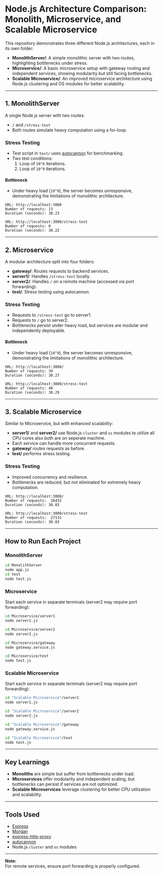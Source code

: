 # Node.js Architecture Comparison: Monolith, Microservice, and Scalable Microservice

This repository demonstrates three different Node.js architectures, each in its own folder:

- **MonolithServer/**: A simple monolithic server with two routes, highlighting bottlenecks under stress.  
- **Microservice/**: A basic microservice setup with gateway routing and independent services, showing modularity but still facing bottlenecks.  
- **Scalable Microservice/**: An improved microservice architecture using Node.js clustering and OS modules for better scalability.  

---

## 1. MonolithServer

A single Node.js server with two routes:

- `/` and `/stress-test`
- Both routes simulate heavy computation using a for-loop.

### Stress Testing

- Test script in `test/` uses [autocannon](https://github.com/mcollina/autocannon) for benchmarking.
- Two test conditions:
  1. Loop of `10^6` iterations.
  2. Loop of `10^9` iterations.

#### Bottleneck

- Under heavy load (`10^9`), the server becomes unresponsive, demonstrating the limitations of monolithic architecture.

```
URL: http://localhost:3000
Number of requests: 13
Duration (seconds): 30.23

URL: http://localhost:3000/stress-test
Number of requests: 0
Duration (seconds): 30.22
```

---

## 2. Microservice

A modular architecture split into four folders:

- **gateway/**: Routes requests to backend services.
- **server1/**: Handles `/stress-test` locally.
- **server2/**: Handles `/` on a remote machine (accessed via port forwarding).
- **test/**: Stress testing using autocannon.

### Stress Testing

- Requests to `/stress-test` go to server1.
- Requests to `/` go to server2.
- Bottlenecks persist under heavy load, but services are modular and independently deployable.

#### Bottleneck

- Under heavy load (`10^9`), the server becomes unresponsive, demonstrating the limitations of monolithic architecture.

```
URL: http://localhost:3000/
Number of requests: 39
Duration (seconds): 30.27

URL: http://localhost:3000/stress-test
Number of requests: 40
Duration (seconds): 30.29
```



---

## 3. Scalable Microservice

Similar to Microservice, but with enhanced scalability:

- **server1/** and **server2/** use Node.js `cluster` and `os` modules to utilize all CPU cores also both are on seperate machine.
- Each service can handle more concurrent requests.
- **gateway/** routes requests as before.
- **test/** performs stress testing.

### Stress Testing

- Improved concurrency and resilience.
- Bottlenecks are reduced, but not eliminated for extremely heavy computation.


```
URL: http://localhost:3000/ 
Number of requests:  26432  
Duration (seconds): 30.03 

URL: http://localhost:3000/stress-test  
Number of requests:  27131
Duration (seconds): 30.03  

```


---

## How to Run Each Project

### MonolithServer

```sh
cd MonolithServer
node app.js
cd test
node test.js
```

### Microservice

Start each service in separate terminals (server2 may require port forwarding):

```sh
cd Microservice/server1
node server1.js

cd Microservice/server2
node server2.js

cd Microservice/gateway
node gateway.service.js

cd Microservice/test
node test.js
```

### Scalable Microservice

Start each service in separate terminals (server2 may require port forwarding):

```sh
cd "Scalable Microservice"/server1
node server1.js

cd "Scalable Microservice"/server2
node server2.js

cd "Scalable Microservice"/gateway
node gateway.service.js

cd "Scalable Microservice"/test
node test.js
```

---

## Key Learnings

- **Monoliths** are simple but suffer from bottlenecks under load.
- **Microservices** offer modularity and independent scaling, but bottlenecks can persist if services are not optimized.
- **Scalable Microservices** leverage clustering for better CPU utilization and scalability.

---

## Tools Used

- [Express](https://expressjs.com/)
- [Morgan](https://github.com/expressjs/morgan)
- [express-http-proxy](https://github.com/villadora/express-http-proxy)
- [autocannon](https://github.com/mcollina/autocannon)
- Node.js `cluster` and `os` modules

---

**Note:**  
For remote services, ensure port forwarding is properly configured.